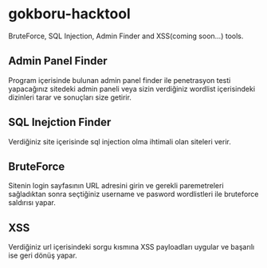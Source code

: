 # gokboru-hacktool
BruteForce, SQL Injection, Admin Finder and XSS(coming soon...) tools.

## Admin Panel Finder
Program içerisinde bulunan admin panel finder ile penetrasyon testi yapacağınız sitedeki admin paneli veya sizin verdiğiniz wordlist içerisindeki dizinleri tarar ve sonuçları size getirir.

## SQL Inejction Finder
Verdiğiniz site içerisinde sql injection olma ihtimali olan siteleri verir.

## BruteForce 
Sitenin login sayfasının URL adresini girin ve gerekli paremetreleri sağladıktan sonra seçtiğiniz username ve pasword wordlistleri ile bruteforce saldırısı yapar.

## XSS 
Verdiğiniz url içerisindeki sorgu kısmına XSS payloadları uygular ve başarılı ise geri dönüş yapar.
